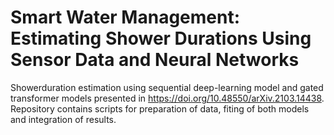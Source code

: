 # Smart Water Management: Estimating Shower Durations Using Sensor Data and Neural Networks
Showerduration estimation using sequential deep-learning model and gated transformer models presented in https://doi.org/10.48550/arXiv.2103.14438. Repository contains scripts for preparation of data, fiting of both models and integration of results.
